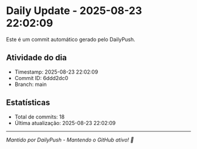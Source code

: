 # Daily Update - 2025-08-23 22:02:09

Este é um commit automático gerado pelo DailyPush.

## Atividade do dia
- Timestamp: 2025-08-23 22:02:09
- Commit ID: 6ddd2dc0
- Branch: main

## Estatísticas
- Total de commits: 18
- Última atualização: 2025-08-23 22:02:09

---
*Mantido por DailyPush - Mantendo o GitHub ativo! 🚀*
